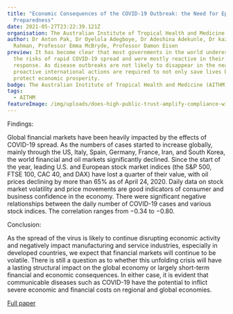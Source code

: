 ```yaml
---
title: "Economic Consequences of the COVID-19 Outbreak: the Need for Epidemic
  Preparedness"
date: 2021-05-27T23:22:39.121Z
organisation: The Australian Institute of Tropical Health and Medicine (AITHM)
author: Dr Anton Pak, Dr Oyelola Adegboye, Dr Adeshina Adekunle, Dr kazi,
  Rahman, Professor Emma McBryde, Professor Damon Eisen
preview: It has become clear that most governments in the world underestimated
  the risks of rapid COVID-19 spread and were mostly reactive in their crisis
  response. As disease outbreaks are not likely to disappear in the near future,
  proactive international actions are required to not only save lives but also
  protect economic prosperity.
badge: The Australian Institute of Tropical Health and Medicine (AITHM)
tags:
  - AITHM
featureImage: /img/uploads/does-high-public-trust-amplify-compliance-with-stringent-covid-19-government-health-guidelines-a-multi-country-analysis-using-data-from-102-627-individuals.jpeg
---
```



Findings:

Global financial markets have been heavily impacted by the effects of COVID-19 spread. As the numbers of cases started to increase globally, mainly through the US, Italy, Spain, Germany, France, Iran, and South Korea, the world financial and oil markets significantly declined. Since the start of the year, leading U.S. and European stock market indices (the S&P 500, FTSE 100, CAC 40, and DAX) have lost a quarter of their value, with oil prices declining by more than 65% as of April 24, 2020. Daily data on stock market volatility and price movements are good indicators of consumer and business confidence in the economy. There were significant negative relationships between the daily number of COVID-19 cases and various stock indices. The correlation ranges from −0.34 to −0.80.

Conclusion:

As the spread of the virus is likely to continue disrupting economic activity and negatively impact manufacturing and service industries, especially in developed countries, we expect that financial markets will continue to be volatile. There is still a question as to whether this unfolding crisis will have a lasting structural impact on the global economy or largely short-term financial and economic consequences. In either case, it is evident that communicable diseases such as COVID-19 have the potential to inflict severe economic and financial costs on regional and global economies.

[Full paper](https://www.frontiersin.org/articles/10.3389/fpubh.2020.00241/full)